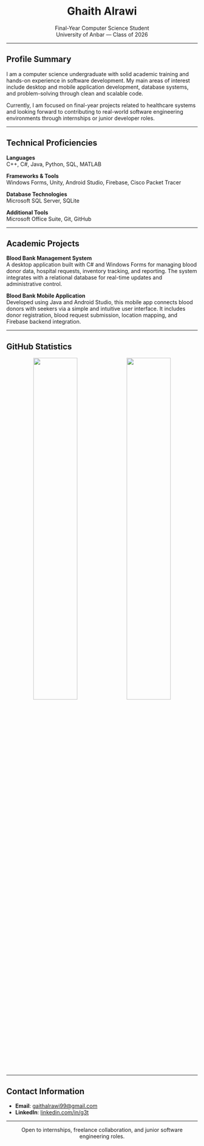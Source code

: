 <h1 align="center">Ghaith Alrawi</h1>
<p align="center">
  Final-Year Computer Science Student  <br>
  University of Anbar &mdash; Class of 2026
</p>

---

## Profile Summary

I am a computer science undergraduate with solid academic training and hands-on experience in software development. My main areas of interest include desktop and mobile application development, database systems, and problem-solving through clean and scalable code.

Currently, I am focused on final-year projects related to healthcare systems and looking forward to contributing to real-world software engineering environments through internships or junior developer roles.

---

## Technical Proficiencies

**Languages**  
C++, C#, Java, Python, SQL, MATLAB

**Frameworks & Tools**  
Windows Forms, Unity, Android Studio, Firebase, Cisco Packet Tracer

**Database Technologies**  
Microsoft SQL Server, SQLite

**Additional Tools**  
Microsoft Office Suite, Git, GitHub

---

## Academic Projects

**Blood Bank Management System**  
A desktop application built with C# and Windows Forms for managing blood donor data, hospital requests, inventory tracking, and reporting. The system integrates with a relational database for real-time updates and administrative control.

**Blood Bank Mobile Application**  
Developed using Java and Android Studio, this mobile app connects blood donors with seekers via a simple and intuitive user interface. It includes donor registration, blood request submission, location mapping, and Firebase backend integration.

---

## GitHub Statistics

<p align="center">
  <img src="https://github-readme-stats.vercel.app/api?username=gbrw&show_icons=true&theme=default&hide_border=true" width="48%" />
  <img src="https://github-readme-stats.vercel.app/api/top-langs/?username=gbrw&layout=compact&theme=default&hide_border=true" width="48%" />
</p>

---

## Contact Information

- **Email**: [gaithalrawi99@gmail.com](mailto:gaithalrawi99@gmail.com)  
- **LinkedIn**: [linkedin.com/in/g3t](https://www.linkedin.com/in/g3t)

---

<p align="center">
  Open to internships, freelance collaboration, and junior software engineering roles.
</p>
